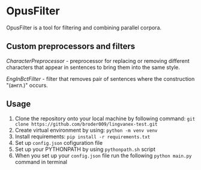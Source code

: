# OpusFilter

OpusFilter is a tool for filtering and combining parallel corpora.

## Custom preprocessors and filters

*CharacterPreprocessor* - preprocessor for replacing or removing different characters that appear in sentences to bring them into the same style.

*EngInBctFilter* - filter that removes pair of sentences where the construction "(англ.)" occurs.

## Usage
1. Clone the repository onto your local machine by following command: `git clone https://github.com/broder009/lingvanex-test.git`
2. Create virtual environment by using: `python -m venv venv`
3. Install requirements: `pip install -r requirements.txt`
4. Set up `config.json` cofiguration file
5. Set up your PYTHONPATH by using `pythonpath.sh` script
6. When you set up your `config.json` file run the following `python main.py` command in terminal 